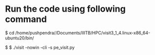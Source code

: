 # Run the code using following command

$ cd /home/pushpendra//Documents/IIITB/HPC/visit3_1_4.linux-x86_64-ubuntu20/bin/

$ $ ./visit -nowin -cli -s pe_visit.py
